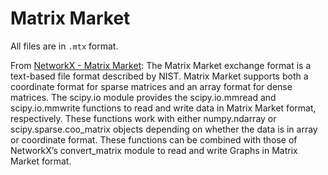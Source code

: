 # Matrix Market

All files are in `.mtx` format.

From [NetworkX - Matrix Market](https://networkx.org/documentation/stable/reference/readwrite/matrix_market.html):
The Matrix Market exchange format is a text-based file format described by NIST. Matrix Market supports both a coordinate format for sparse matrices and an array format for dense matrices. The scipy.io module provides the scipy.io.mmread and scipy.io.mmwrite functions to read and write data in Matrix Market format, respectively. These functions work with either numpy.ndarray or scipy.sparse.coo_matrix objects depending on whether the data is in array or coordinate format. These functions can be combined with those of NetworkX’s convert_matrix module to read and write Graphs in Matrix Market format.